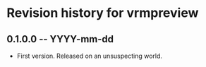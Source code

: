 # Revision history for vrmpreview

## 0.1.0.0 -- YYYY-mm-dd

* First version. Released on an unsuspecting world.
